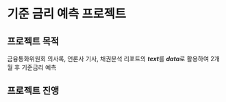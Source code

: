 # 기준 금리 예측 프로젝트
## 프로젝트 목적
금융통화위원회 의사록, 언론사 기사, 채권분석 리포트의 ***text***를 ***data***로 활용하여 2개월 후 기준금리 예측
## 프로젝트 진앵
